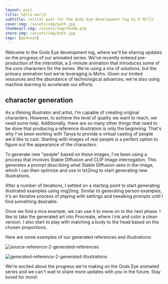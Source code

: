 ```yaml
---
layout: post
title: hello world
subtitle: initial post for the Gods Eye development log by K Mills
cover-img: /assets/img/path.jpg
thumbnail-img: /assets/img/thumb.png
share-img: /assets/img/path.jpg
tags: [godseye]
---
```


Welcome to the Gods Eye development log, where we'll be sharing updates on the progress of our animated series. We've recently entered pre-production of the interstitial, a 2-minute animation that introduces some of the core characters for the series. We're using a mix of solutions, but the primary animation tool we're leveraging is Moho. Given our limited resources and the abundance of technological advances, we're also using machine learning to accelerate our efforts.

## character generation

As a lifelong illustrator and artist, I'm capable of creating original characters. However, to achieve the level of quality we want to reach, we need some help. Additionally, there are so many other things that need to be done that producing a reference illustration is only the beginning. That's why I've been working with Tanya to provide a virtual casting of people we'd like to cast. Starting with images of real people is a perfect option to figure out the appearance of the characters.

To generate new "people" based on these images, I've been using a process that involves Stable Diffusion and CLIP image interrogation. This generates a prompt describing what Stable Diffusion sees in the image, which I can then optimize and use in txt2img to start generating new illustrations.

After a number of iterations, I settled on a starting point to start generating illustrated examples using img2img. Similar to generating person examples, it's an iterative process of playing with settings and tweaking prompts until I find something desirable.

Once we find a nice example, we can use it to move on to the next phase. I like to take the generated art into Procreate, where I ink and color a clean version. I also start to play with matching a body to the head based on the chosen proportions.

Here are some examples of our generated references and illustrations:

![source-reference-2-generated-references]()

![generated-reference-2-generated-illustrations]()

We're excited about the progress we're making on the Gods Eye animated series and we can't wait to share more updates with you in the future. Stay tuned for more!